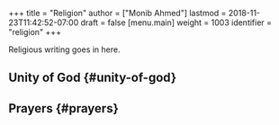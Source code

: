 +++
title = "Religion"
author = ["Monib Ahmed"]
lastmod = 2018-11-23T11:42:52-07:00
draft = false
[menu.main]
  weight = 1003
  identifier = "religion"
+++

Religious writing goes in here.


## Unity of God {#unity-of-god}


## Prayers {#prayers}
